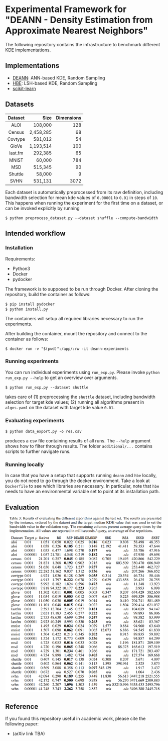 # Experimental Framework for "DEANN - Density Estimation from Approximate Nearest Neighbors"

The following repository contains the infrastructure to benchmark different KDE implementations.

## Implementations

- [DEANN](https://github.com/mkarppa/deann): ANN-based KDE, Random Sampling
- [HBE](https://github.com/kexinrong/rehashing): LSH-based KDE, Random Sampling
- [scikit-learn](https://scikit-learn.org/stable/modules/generated/sklearn.neighbors.KernelDensity.html#sklearn.neighbors.KernelDensity)

## Datasets

| Dataset | Size | Dimensions | 
|:-------:| ---------: | ---------: | 
| ALOI    |   108,000 | 128 |
| Census  | 2,458,285 | 68  |
| Covtype |   581,012 | 54  |
| GloVe   | 1,193,514 | 100 |
| last.fm |   292,385 | 65  |
| MNIST   |    60,000 | 784 |
| MSD     |   515,345 | 90  |
| Shuttle |    58,000 | 9   |
| SVHN    |   531,131 | 3072  |

Each dataset is automatically preprocessed from its raw definition, including bandwidth selection for mean kde values of `0.00001` to `0.01` in steps of `10`.
This happens when running the experiment for the first time on a dataset, or can be invoked explicitly by running 

```
$ python preprocess_dataset.py --dataset shuffle --compute-bandwidth
```

## Intended workflow

### Installation

Requirements:

- Python3
- Docker
- pydocker

The framework is to supposed to be run through Docker. After cloning the repository, build the container as follows: 

``` 
$ pip install pydocker
$ python install.py  
```

The containers will setup all required libraries necessary to run the experiments. 

After building the container, mount the repository and connect to the container as follows:

```
$ docker run -v "$(pwd)":/app/:rw -it deann-experiments
```

### Running experiments

You can run individual experiments using `run_exp.py`. Please invoke `python run_exp.py --help` to get an overview over arguments. 

```
$ python run_exp.py --dataset shuttle
```

takes care of 
(1) preprocessing the `shuttle` dataset, including bandwidth selection for target kde values;
(2) running all algorithms present in `algos.yaml` on the dataset with target kde value `0.01`. 

### Evaluating experiments

```
$ python data_export.py -o res.csv
```

produces a csv file containing results of all runs. The `--help` argument shows how to filter through results. The folder `additional/...` contains scripts to further navigate runs. 

### Running locally

In case that you have a setup that supports running `deann` and `hbe` locally, you do not need to go through the docker environment. Take a look at `Dockerfile` to see which libraries are necessary. In particular, note that `hbe` needs to have an environmental variable set to point at its installation path.

## Evaluation

![](misc/table.png)



## Reference

If you found this repository useful in academic work, please cite the following paper: 

- (arXiv link TBA)



